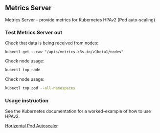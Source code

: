 ## Metrics Server

Metrics Server - provide metrics for Kubernetes HPAv2 (Pod auto-scaling)

### Test Metrics Server out

Check that data is being received from nodes:

```
kubectl get --raw "/apis/metrics.k8s.io/v1beta1/nodes"
```

Check node usage:

```sh
kubectl top node
```

Check node usage:

```sh
kubectl top pod --all-namespaces
```

### Usage instruction

See the Kubernetes documentation for a worked-example of how to use HPAv2.

[Horizontal Pod Autoscaler](https://kubernetes.io/docs/tasks/debug/debug-cluster/resource-metrics-pipeline/)

